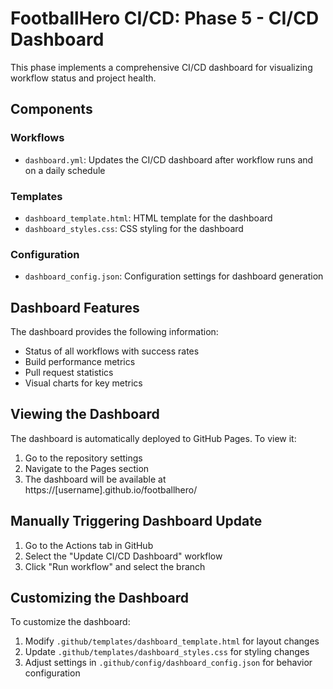 # FootballHero CI/CD: Phase 5 - CI/CD Dashboard

This phase implements a comprehensive CI/CD dashboard for visualizing workflow status and project health.

## Components

### Workflows
- `dashboard.yml`: Updates the CI/CD dashboard after workflow runs and on a daily schedule

### Templates
- `dashboard_template.html`: HTML template for the dashboard
- `dashboard_styles.css`: CSS styling for the dashboard

### Configuration
- `dashboard_config.json`: Configuration settings for dashboard generation

## Dashboard Features

The dashboard provides the following information:
- Status of all workflows with success rates
- Build performance metrics
- Pull request statistics
- Visual charts for key metrics

## Viewing the Dashboard

The dashboard is automatically deployed to GitHub Pages. To view it:
1. Go to the repository settings
2. Navigate to the Pages section
3. The dashboard will be available at https://[username].github.io/footballhero/

## Manually Triggering Dashboard Update

1. Go to the Actions tab in GitHub
2. Select the "Update CI/CD Dashboard" workflow
3. Click "Run workflow" and select the branch

## Customizing the Dashboard

To customize the dashboard:
1. Modify `.github/templates/dashboard_template.html` for layout changes
2. Update `.github/templates/dashboard_styles.css` for styling changes
3. Adjust settings in `.github/config/dashboard_config.json` for behavior configuration
